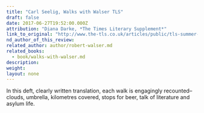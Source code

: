 ```yaml
---
title: "Carl Seelig, Walks with Walser TLS"
draft: false
date: 2017-06-27T19:52:00.000Z
attribution: "Diana Darke, *The Times Literary Supplement*"
link_to_original: "http://www.the-tls.co.uk/articles/public/tls-summer-books-2017/"
nd_author_of_this_review:
related_author: author/robert-walser.md
related_books:
  - book/walks-with-walser.md
description:
weight:
layout: none
---
```

In this deft, clearly written translation, each walk is engagingly recounted–clouds, umbrella, kilometres covered, stops for beer, talk of literature and asylum life.

